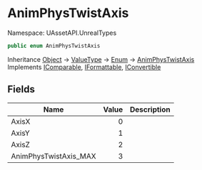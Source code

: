 # AnimPhysTwistAxis

Namespace: UAssetAPI.UnrealTypes

```csharp
public enum AnimPhysTwistAxis
```

Inheritance [Object](https://docs.microsoft.com/en-us/dotnet/api/system.object) → [ValueType](https://docs.microsoft.com/en-us/dotnet/api/system.valuetype) → [Enum](https://docs.microsoft.com/en-us/dotnet/api/system.enum) → [AnimPhysTwistAxis](./uassetapi.unrealtypes.animphystwistaxis.md)<br>
Implements [IComparable](https://docs.microsoft.com/en-us/dotnet/api/system.icomparable), [IFormattable](https://docs.microsoft.com/en-us/dotnet/api/system.iformattable), [IConvertible](https://docs.microsoft.com/en-us/dotnet/api/system.iconvertible)

## Fields

| Name | Value | Description |
| --- | --: | --- |
| AxisX | 0 |  |
| AxisY | 1 |  |
| AxisZ | 2 |  |
| AnimPhysTwistAxis_MAX | 3 |  |
